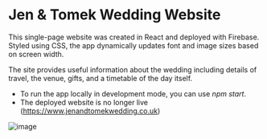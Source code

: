# Jen & Tomek Wedding Website

This single-page website was created in React and deployed with Firebase. Styled using CSS, the app dynamically updates font and image sizes based on screen width.

The site provides useful information about the wedding including details of travel, the venue, gifts, and a timetable of the day itself.

- To run the app locally in development mode, you can use _npm start_.
- The deployed website is no longer live (https://www.jenandtomekwedding.co.uk)


![image](https://github.com/Jen-Jen91/wedding_website/assets/42136185/c9259f20-ad2b-4cc2-8dba-622656bfa330)
